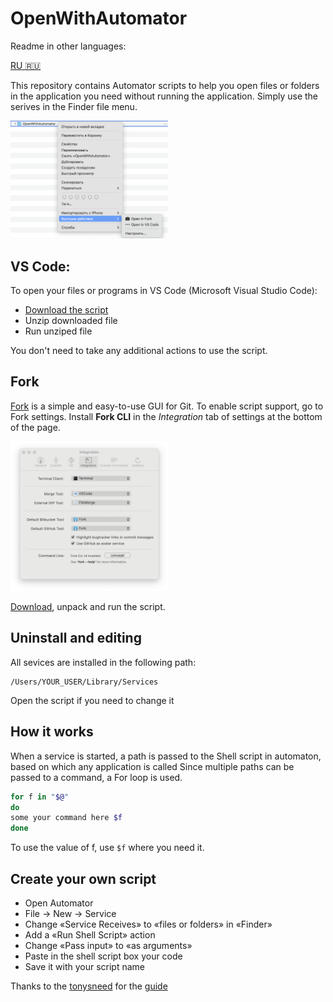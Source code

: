 # OpenWithAutomator
Readme in other languages:

[RU :ru:](./README/README-RU.md)

This repository contains Automator scripts to help you open files or folders in the application you need without running the application. Simply use the serives in the Finder file menu.

<picture>
  <source media="(prefers-color-scheme: dark)" srcset="./Images/RU/Finder-example-dark.png">
  <source media="(prefers-color-scheme: light)" srcset="./Images/RU/Finder-example.png">
  <img width="50%" alt="An example of what the script does" src="./Images/RU/Finder-example.png">
</picture>

## VS Code:
To open your files or programs in VS Code (Microsoft Visual Studio Code): 
* [Download the script](https://github.com/user1man/OpenWithAutomator/raw/main/Open%20in%20Fork.zip)
* Unzip downloaded file
* Run unziped file

You don't need to take any additional actions to use the script.

## Fork
[Fork](https://fork.dev) is a simple and easy-to-use GUI for Git. To enable script support, go to Fork settings. Install **Fork CLI** in the *Integration* tab of settings at the bottom of the page.

<picture>
  <source media="(prefers-color-scheme: dark)" srcset="./Images/Fork-cli-dark.png">
  <source media="(prefers-color-scheme: light)" srcset="./Images/Fork-cli.png">
  <img width="50%" alt="Fork settings UI. Integration tab" src="./Images/Fork-cli.png">
</picture>

[Download](https://github.com/user1man/OpenWithAutomator/raw/main/Open%20in%20Fork.zip), unpack and run the script.

## Uninstall and editing
All sevices are installed in the following path:
```
/Users/YOUR_USER/Library/Services
```
Open the script if you need to change it

## How it works
When a service is started, a path is passed to the Shell script in automaton, based on which any application is called
Since multiple paths can be passed to a command, a For loop is used.
```bash
for f in "$@"
do
some your command here $f
done
```
To use the value of f, use `$f` where you need it.

## Create your own script
- Open Automator
- File -> New -> Service 
- Change «Service Receives» to «files or folders» in «Finder» 
- Add a «Run Shell Script» action 
- Change «Pass input» to «as arguments» 
- Paste in the shell script box your code
- Save it with your script name

Thanks to the [tonysneed](https://github.com/tonysneed) for the [guide](https://gist.github.com/tonysneed/f9f09bfa28bcf98e8d8306f9b21f99e2)
